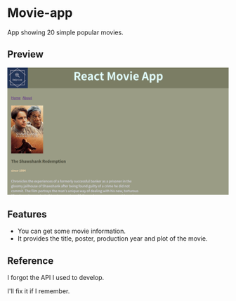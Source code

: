# Movie-app

App showing 20 simple popular movies.

## Preview

![](img.png)

## Features

-   You can get some movie information.
-   It provides the title, poster, production year and plot of the movie.

## Reference

I forgot the API I used to develop.

I'll fix it if I remember.
